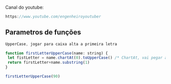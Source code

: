 Canal do youtube:

```js
https://www.youtube.com/engenheiroyoutuber
```

## Parametros de funções

```js
UpperCase, jogar para caixa alta a primeira letra

function firstLetterUpperCase(name: string) {
 let fistLetter = name.chartAt(0).toUpperCase() /* ChartAt, vai pegar a primeira letra na posição 0*/
 return firstLetter+name.substring(1)
}

firstLetterUpperCase(90)
```
